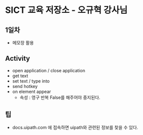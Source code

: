# SICT 교육 저장소 - 오규혁 강사님
## 1일차
- 메모장 활용

## Activity
- open application / close application
- get text
- set text / type into
- send hotkey
- on element appear
    - 속성 : 영구 반복 False를 해주어야 중지된다.

## 팁
- docs.uipath.com 에 접속하면 uipath와 관련된 정보를 찾을 수 있다.